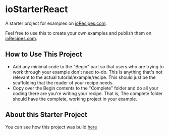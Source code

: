 # ioStarterReact
A starter project for examples on [ioRecipes.com](https://iorecipes.com/). 

Feel free to use this to create your own examples and publish them on [ioRecipes.com](https://iorecipes.com/).

## How to Use This Project
* Add any minimal code to the "Begin" part so that users who are trying to work through your example don't need to-do. This is anything that's not relevant to the actual tutorial/example/recipe. This should just be the scaffolding that the reader of your recipe needs.
* Copy over the Begin contents to the "Complete" folder and do all your coding there are you're writing your recipe. That is, The complete folder should have the complete, working project in your example. 

## About this Starter Project
You can see how this project was build [here](https://iorecipes.com/r/setting-up-reactjs-from-scratch-without-creat)
